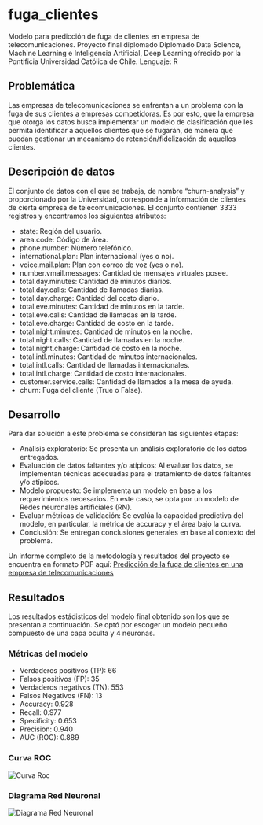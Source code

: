 # fuga_clientes
Modelo para predicción de fuga de clientes en empresa de telecomunicaciones. 
Proyecto final diplomado Diplomado Data Science, Machine Learning e Inteligencia Artificial, Deep Learning ofrecido por la Pontificia Universidad Católica de Chile.
Lenguaje: R

## Problemática 
Las empresas de telecomunicaciones se enfrentan a un problema con la fuga de sus clientes a empresas competidoras. Es por esto, que la empresa que otorga los datos busca implementar un modelo de clasificación que les permita identificar a aquellos clientes que se fugarán, de manera que puedan gestionar un mecanismo de retención/fidelización de aquellos clientes.

## Descripción de datos
El conjunto de datos con el que se trabaja, de nombre “churn-analysis” y proporcionado por la Universidad, corresponde a información de clientes de cierta empresa de telecomunicaciones. El conjunto contienen 3333 registros y encontramos los siguientes atributos:

* state: Región del usuario.
* area.code: Código de área.
* phone.number: Número telefónico.
* international.plan: Plan internacional (yes o no).
* voice.mail.plan: Plan con correo de voz (yes o no).
* number.vmail.messages: Cantidad de mensajes virtuales posee.
* total.day.minutes: Cantidad de minutos diarios.
* total.day.calls: Cantidad de llamadas diarias.
* total.day.charge: Cantidad del costo diario.
* total.eve.minutes: Cantidad de minutos en la tarde.
* total.eve.calls: Cantidad de llamadas en la tarde.
* total.eve.charge: Cantidad de costo en la tarde.
* total.night.minutes: Cantidad de minutos en la noche.
* total.night.calls: Cantidad de llamadas en la noche.
* total.night.charge: Cantidad de costo en la noche.
* total.intl.minutes: Cantidad de minutos internacionales.
* total.intl.calls: Cantidad de llamadas internacionales.
* total.intl.charge: Cantidad de costo internacionales.
* customer.service.calls: Cantidad de llamados a la mesa de ayuda.
* churn: Fuga del cliente (True o False).

## Desarrollo 
Para dar solución a este problema se consideran las siguientes etapas:

* Análisis exploratorio: Se presenta un análisis exploratorio de los datos entregados.
* Evaluación de datos faltantes y/o atípicos: Al evaluar los datos, se implementan técnicas adecuadas para el tratamiento de datos faltantes y/o atípicos.
* Modelo propuesto: Se implementa un modelo en base a los requerimientos necesarios. En este caso, se opta por un modelo de Redes neuronales artificiales (RN).
* Evaluar métricas de validación: Se evalúa la capacidad predictiva del modelo, en particular, la métrica de accuracy y el área bajo la curva.
* Conclusión: Se entregan conclusiones generales en base al contexto del problema.

Un informe completo de la metodología y resultados del proyecto se encuentra en formato PDF aquí: [Predicción de la fuga de
clientes en una empresa de telecomunicaciones](https://drive.google.com/file/d/19h1uxrfBD32vdW44sYrG_Go8Vo7brtKG/view?usp=sharing)

## Resultados
Los resultados estádisticos del modelo final obtenido son los que se presentan a continuación. Se optó por escoger un modelo pequeño compuesto de una capa oculta y 4 neuronas. 

### Métricas del modelo

* Verdaderos positivos (TP): 66
* Falsos positivos (FP): 35
* Verdaderos negativos (TN): 553
* Falsos Negativos (FN): 13
* Accuracy: 0.928
* Recall: 0.977
* Specificity: 0.653
* Precision: 0.940
* AUC (ROC): 0.889

### Curva ROC
![Curva Roc](./images/curvaRoc.jpg)

### Diagrama Red Neuronal 
![Diagrama Red Neuronal](./images/diagramaRed.jpg)



